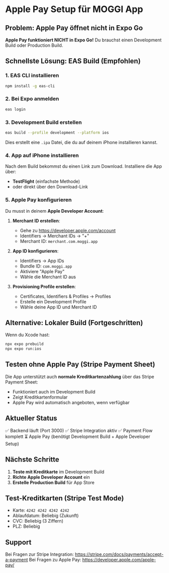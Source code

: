 # Apple Pay Setup für MOGGI App

## Problem: Apple Pay öffnet nicht in Expo Go

**Apple Pay funktioniert NICHT in Expo Go!** Du brauchst einen Development Build oder Production Build.

## Schnellste Lösung: EAS Build (Empfohlen)

### 1. EAS CLI installieren
```bash
npm install -g eas-cli
```

### 2. Bei Expo anmelden
```bash
eas login
```

### 3. Development Build erstellen
```bash
eas build --profile development --platform ios
```

Dies erstellt eine `.ipa` Datei, die du auf deinem iPhone installieren kannst.

### 4. App auf iPhone installieren

Nach dem Build bekommst du einen Link zum Download. Installiere die App über:
- **TestFlight** (einfachste Methode)
- oder direkt über den Download-Link

### 5. Apple Pay konfigurieren

Du musst in deinem **Apple Developer Account**:

1. **Merchant ID erstellen**:
   - Gehe zu https://developer.apple.com/account
   - Identifiers → Merchant IDs → "+"
   - Merchant ID: `merchant.com.moggi.app`

2. **App ID konfigurieren**:
   - Identifiers → App IDs
   - Bundle ID: `com.moggi.app`
   - Aktiviere "Apple Pay"
   - Wähle die Merchant ID aus

3. **Provisioning Profile erstellen**:
   - Certificates, Identifiers & Profiles → Profiles
   - Erstelle ein Development Profile
   - Wähle deine App ID und Merchant ID

## Alternative: Lokaler Build (Fortgeschritten)

Wenn du Xcode hast:

```bash
npx expo prebuild
npx expo run:ios
```

## Testen ohne Apple Pay (Stripe Payment Sheet)

Die App unterstützt auch **normale Kreditkartenzahlung** über das Stripe Payment Sheet:
- Funktioniert auch im Development Build
- Zeigt Kreditkartenformular
- Apple Pay wird automatisch angeboten, wenn verfügbar

## Aktueller Status

✅ Backend läuft (Port 3000)
✅ Stripe Integration aktiv
✅ Payment Flow komplett
⏳ Apple Pay (benötigt Development Build + Apple Developer Setup)

## Nächste Schritte

1. **Teste mit Kreditkarte** im Development Build
2. **Richte Apple Developer Account** ein
3. **Erstelle Production Build** für App Store

## Test-Kreditkarten (Stripe Test Mode)

- Karte: `4242 4242 4242 4242`
- Ablaufdatum: Beliebig (Zukunft)
- CVC: Beliebig (3 Ziffern)
- PLZ: Beliebig

## Support

Bei Fragen zur Stripe Integration: https://stripe.com/docs/payments/accept-a-payment
Bei Fragen zu Apple Pay: https://developer.apple.com/apple-pay/

